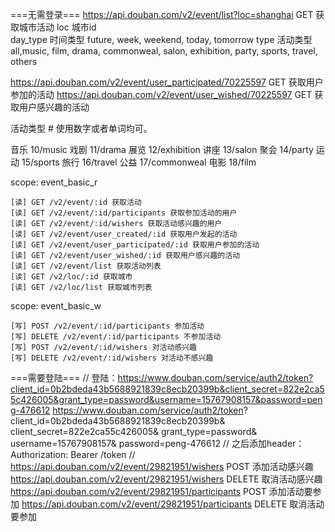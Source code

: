 ===无需登录===
https://api.douban.com/v2/event/list?loc=shanghai GET 获取城市活动
loc			城市id	
day_type	时间类型	future, week, weekend, today, tomorrow
type		活动类型	all,music, film, drama, commonweal, salon, exhibition, party, sports, travel, others

https://api.douban.com/v2/event/user_participated/70225597 GET 获取用户参加的活动
https://api.douban.com/v2/event/user_wished/70225597 GET 获取用户感兴趣的活动

活动类型 #
使用数字或者单词均可。

音乐 10/music
戏剧 11/drama
展览 12/exhibition
讲座 13/salon
聚会 14/party
运动 15/sports
旅行 16/travel
公益 17/commonweal
电影 18/film

scope: event_basic_r

    [读] GET /v2/event/:id 获取活动
    [读] GET /v2/event/:id/participants 获取参加活动的用户
    [读] GET /v2/event/:id/wishers 获取活动感兴趣的用户
    [读] GET /v2/event/user_created/:id 获取用户发起的活动
    [读] GET /v2/event/user_participated/:id 获取用户参加的活动
    [读] GET /v2/event/user_wished/:id 获取用户感兴趣的活动
    [读] GET /v2/event/list 获取活动列表
    [读] GET /v2/loc/:id 获取城市
    [读] GET /v2/loc/list 获取城市列表

scope: event_basic_w

    [写] POST /v2/event/:id/participants 参加活动
    [写] DELETE /v2/event/:id/participants 不参加活动
    [写] POST /v2/event/:id/wishers 对活动感兴趣
    [写] DELETE /v2/event/:id/wishers 对活动不感兴趣



===需要登陆===
// 登陆：https://www.douban.com/service/auth2/token?client_id=0b2bdeda43b5688921839c8ecb20399b&client_secret=822e2ca55c426005&grant_type=password&username=15767908157&password=peng-476612
https://www.douban.com/service/auth2/token?
	client_id=0b2bdeda43b5688921839c8ecb20399b&
	client_secret=822e2ca55c426005&
	grant_type=password&
	username=15767908157&
	password=peng-476612
// 之后添加header：Authorization: Bearer /token
//
https://api.douban.com/v2/event/29821951/wishers POST 添加活动感兴趣
https://api.douban.com/v2/event/29821951/wishers DELETE 取消活动感兴趣
https://api.douban.com/v2/event/29821951/participants POST 添加活动要参加
https://api.douban.com/v2/event/29821951/participants DELETE 取消活动要参加

